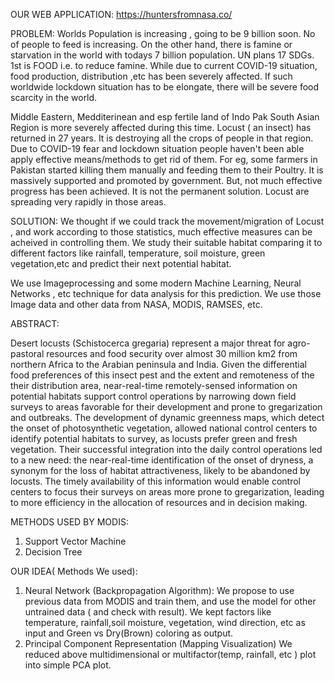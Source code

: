 OUR WEB APPLICATION:  https://huntersfromnasa.co/


PROBLEM: Worlds Population is increasing , going to be 9 billion soon. No of people to feed is increasing. On the other hand, there is famine or starvation in the world with todays 7 billion population. UN plans 17 SDGs. 1st is FOOD i.e. to reduce famine. While due to current COVID-19 situation, food production, distribution ,etc has been severely affected. If such worldwide lockdown situation has to be elongate, there will be severe food scarcity in the world.

Middle Eastern, Medditerinean and esp fertile land of Indo Pak South Asian Region is more severely affected during this time. Locust ( an insect)  has returned in 27 years. It is destroying all the crops of people in that region. Due to COVID-19 fear and lockdown situation people haven't been able apply effective means/methods to get rid of them. For eg, some farmers in Pakistan started killing them manually and feeding them to their Poultry. It is massively supported and promoted by government. But, not much effective progress has been achieved. It is not the permanent solution. Locust are spreading very rapidly in those areas.


SOLUTION: We thought if we could track the movement/migration of Locust , and work according to those statistics, much effective measures can be acheived in controlling them. We study their suitable habitat comparing it to different factors like rainfall, temperature, soil moisture, green vegetation,etc and predict their next potential habitat.

We use Imageprocessing and some modern Machine Learning, Neural Networks , etc technique for data analysis for this prediction. We use those Image data and other data from NASA, MODIS, RAMSES, etc. 


ABSTRACT:

Desert locusts (Schistocerca gregaria) represent a major threat for agro-pastoral
resources and food security over almost 30 million km2
from northern Africa to the Arabian
peninsula and India. Given the differential food preferences of this insect pest and the extent
and remoteness of the their distribution area, near-real-time remotely-sensed information
on potential habitats support control operations by narrowing down field surveys to areas
favorable for their development and prone to gregarization and outbreaks. The development
of dynamic greenness maps, which detect the onset of photosynthetic vegetation, allowed
national control centers to identify potential habitats to survey, as locusts prefer green
and fresh vegetation. Their successful integration into the daily control operations led to
a new need: the near-real-time identification of the onset of dryness, a synonym for the
loss of habitat attractiveness, likely to be abandoned by locusts. The timely availability of
this information would enable control centers to focus their surveys on areas more prone
to gregarization, leading to more efficiency in the allocation of resources and in decision
making.

METHODS USED BY MODIS:
1. Support Vector Machine
2. Decision Tree

OUR IDEA( Methods We used):
1. Neural Network (Backpropagation Algorithm): 
We propose to use previous data from MODIS and train them, and use the model for other untrained data ( and check with result). We kept factors like temperature, rainfall,soil moisture, vegetation, wind direction, etc as input and Green vs  Dry(Brown) coloring as output.
2. Principal Component Representation (Mapping Visualization)
We reduced above multidimensional or multifactor(temp, rainfall, etc ) plot into simple PCA plot.

